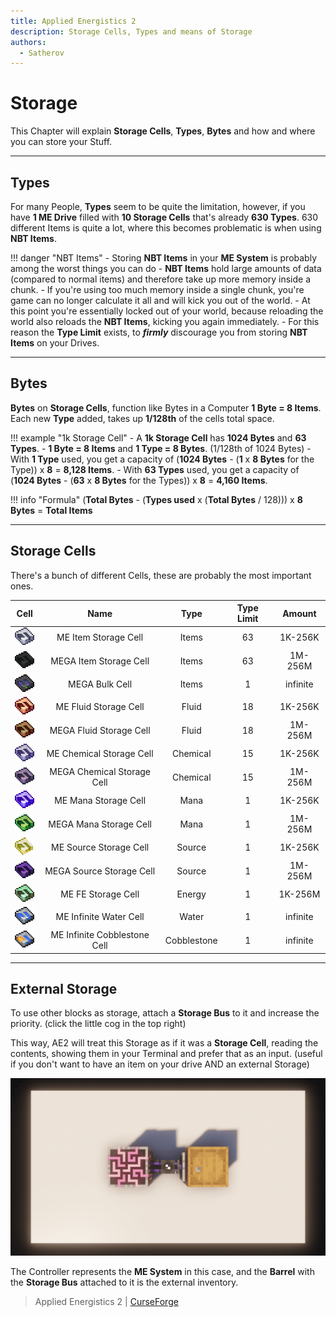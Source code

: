 ```yaml
---
title: Applied Energistics 2
description: Storage Cells, Types and means of Storage
authors:
  - Satherov
---
```


# Storage

This Chapter will explain **Storage Cells**, **Types**, **Bytes** and how and where you can store your Stuff.

---

## Types

For many People, **Types** seem to be quite the limitation, however, if you have **1 ME Drive** filled with **10 Storage Cells** that's already **630 Types**. 630 different Items is quite a lot, where this becomes problematic is when using **NBT Items**.

!!! danger "NBT Items"
    - Storing **NBT Items** in your **ME System** is probably among the worst things you can do
    - **NBT Items** hold large amounts of data (compared to normal items) and therefore take up more memory inside a chunk.
    - If you're using too much memory inside a single chunk, you're game can no longer calculate it all and will kick you out of the world.
    - At this point you're essentially locked out of your world, because reloading the world also reloads the **NBT Items**, kicking you again immediately.
    - For this reason the **Type Limit** exists, to ***firmly*** discourage you from storing **NBT Items** on your Drives.

---

## Bytes

**Bytes** on **Storage Cells**, function like Bytes in a Computer **1 Byte = 8 Items**. Each new **Type** added, takes up **1/128th** of the cells total space.

!!! example "1k Storage Cell"
    - A **1k Storage Cell** has **1024 Bytes** and **63 Types**.
    - **1 Byte = 8 Items** and **1 Type = 8 Bytes**. (1/128th of 1024 Bytes)
    - With **1 Type** used, you get a capacity of (**1024 Bytes** - (**1** x **8 Bytes** for the Type)) x **8** = **8,128 Items**.
    - With **63 Types** used, you get a capacity of (**1024 Bytes** - (**63** x **8 Bytes** for the Types)) x **8** = **4,160 Items**.

!!! info "Formula"
    (**Total Bytes** - (**Types used** x (**Total Bytes** / 128))) x **8 Bytes** = **Total Items**

---

## Storage Cells

There's a bunch of different Cells, these are probably the most important ones.

|              Cell               |             Name             |    Type     | Type Limit |  Amount  |
|:-------------------------------:|:----------------------------:|:-----------:|:----------:|:--------:|
|      ![](img/itemCell.png)      |     ME Item Storage Cell     |    Items    |     63     | 1K-256K  |
|    ![](img/megaItemCell.png)    |    MEGA Item Storage Cell    |    Items    |     63     | 1M-256M  |
|      ![](img/bulkCell.png)      |        MEGA Bulk Cell        |    Items    |     1      | infinite |
|     ![](img/fluidCell.png)      |    ME Fluid Storage Cell     |    Fluid    |     18     | 1K-256K  |
|   ![](img/megaFluidCell.png)    |   MEGA Fluid Storage Cell    |    Fluid    |     18     | 1M-256M  |
|    ![](img/chemicalCell.png)    |   ME Chemical Storage Cell   |  Chemical   |     15     | 1K-256K  |
|  ![](img/megaChemicalCell.png)  |  MEGA Chemical Storage Cell  |  Chemical   |     15     | 1M-256M  |
|      ![](img/manaCell.png)      |     ME Mana Storage Cell     |    Mana     |     1      | 1K-256K  |
|    ![](img/megaManaCell.png)    |    MEGA Mana Storage Cell    |    Mana     |     1      | 1M-256M  |
|     ![](img/sourceCell.png)     |    ME Source Storage Cell    |   Source    |     1      | 1K-256K  |
|   ![](img/megaSourceCell.png)   |   MEGA Source Storage Cell   |   Source    |     1      | 1M-256M  |
|      ![](img/fluxCell.png)      |      ME FE Storage Cell      |   Energy    |     1      | 1K-256M  |
| ![](img/infiniteWaterCell.png)  |    ME Infinite Water Cell    |    Water    |     1      | infinite |
| ![](img/infiniteCobbleCell.png) | ME Infinite Cobblestone Cell | Cobblestone |     1      | infinite |


---

## External Storage

To use other blocks as storage, attach a **Storage Bus** to it and increase the priority. (click the little cog in the top right)

This way, AE2 will treat this Storage as if it was a **Storage Cell**, reading the contents, showing them in your Terminal and prefer that as an input. (useful if you don't want to have an item on your drive AND an external Storage) 

![](img/storageBus.png)

The Controller represents the **ME System** in this case, and the **Barrel** with the **Storage Bus** attached to it is the external inventory.

> Applied Energistics 2 | [CurseForge](https://legacy.curseforge.com/minecraft/mc-mods/applied-energistics-2)

